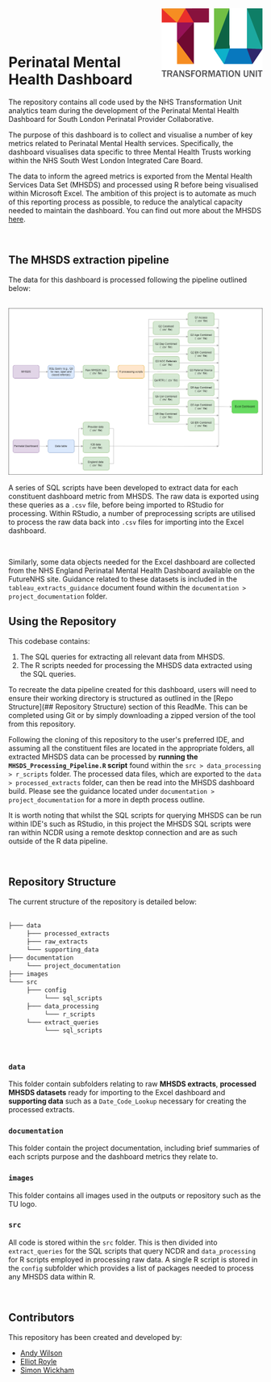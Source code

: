 <img src="images/TU_logo_large.png" alt="TU logo" width="200" align="right"/>

<br/>

<br/>

<br/>

# Perinatal Mental Health Dashboard

The repository contains all code used by the NHS Transformation Unit analytics team during the development of the Perinatal Mental Health Dashboard for South London Perinatal Provider Collaborative.

The purpose of this dashboard is to collect and visualise a number of key metrics related to Perinatal Mental Health services. Specifically, the dashboard visualises data specific to three Mental Health Trusts working within the NHS South West London Integrated Care Board. 

The data to inform the agreed metrics is exported from the Mental Health Services Data Set (MHSDS) and processed using R before being visualised within Microsoft Excel. The ambition of this project is to automate as much of this reporting process as possible, to reduce the analytical capacity needed to maintain the dashboard. You can find out more about the MHSDS [here](https://digital.nhs.uk/data-and-information/data-collections-and-data-sets/data-sets/mental-health-services-data-set).

<br/>

## The MHSDS extraction pipeline

The data for this dashboard is processed following the pipeline outlined below:

<br/>

<img src="images/data_pipeline.png" alt="data pipeline" width="1000" align="centre"/>

<br/>

A series of SQL scripts have been developed to extract data for each constituent dashboard metric from MHSDS. The raw data is exported using these queries as a `.csv` file, before being imported to RStudio for processing. Within RStudio, a number of preprocessing scripts are utilised to process the raw data back into `.csv` files for importing into the Excel dashboard.

<br/>

Similarly, some data objects needed for the Excel dashboard are collected from the NHS England Perinatal Mental Health Dashboard available on the FutureNHS site. Guidance related to these datasets is included in the `tableau_extracts_guidance` document found within the `documentation > project_documentation` folder.

## Using the Repository

This codebase contains:

1. The SQL queries for extracting all relevant data from MHSDS.
2. The R scripts needed for processing the MHSDS data extracted using the SQL queries.

To recreate the data pipeline created for this dashboard, users will need to ensure their working directory is structured as outlined in the [Repo Structure](## Repository Structure) section of this ReadMe. This can be completed using Git or by simply downloading a zipped version of the tool from this repository.

Following the cloning of this repository to the user's preferred IDE, and assuming all the constituent files are located in the appropriate folders, all extracted MHSDS data can be processed by **running the `MHSDS_Processing_Pipeline.R` script** found within the `src > data_processing > r_scripts` folder. The processed data files, which are exported to the `data > processed_extracts` folder, can then be read into the MHSDS dashboard build. Please see the guidance located under `documentation > project_documentation` for a more in depth process outline.

It is worth noting that whilst the SQL scripts for querying MHSDS can be run within IDE's such as RStudio, in this project the MHSDS SQL scripts were ran within NCDR using a remote desktop connection and are as such outside of the R data pipeline.

<br/>

## Repository Structure

The current structure of the repository is detailed below:

``` plaintext

├─── data
     ├─── processed_extracts
     ├─── raw_extracts
     └─── supporting_data
├─── documentation
     └─── project_documentation
├─── images
└─── src
     ├─── config
          └─── sql_scripts
     ├─── data_processing
          └─── r_scripts
     └─── extract_queries
          └─── sql_scripts

```

<br/>

### `data`
This folder contain subfolders relating to raw **MHSDS extracts**, **processed MHSDS datasets** ready for importing to the Excel dashboard and **supporting data** such as a `Date_Code_Lookup` necessary for creating the processed extracts. 

### `documentation`
This folder contain the project documentation, including brief summaries of each scripts purpose and the dashboard metrics they relate to.

### `images`
This folder contains all images used in the outputs or repository such as the TU logo.

### `src`
All code is stored within the `src` folder. This is then divided into `extract_queries` for the SQL scripts that query NCDR and `data_processing` for R scripts employed in processing raw data. A single R script is stored in the `config` subfolder which provides a list of packages needed to process any MHSDS data within R.


<br/>

## Contributors

This repository has been created and developed by:
-   [Andy Wilson](https://github.com/ASW-Analyst)
-   [Elliot Royle](https://github.com/elliotroyle)
-   [Simon Wickham](https://github.com/SiWickham)

